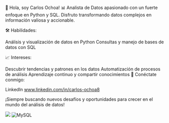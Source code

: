 👋 Hola, soy Carlos Ochoa!
📊 Analista de Datos apasionado con un fuerte enfoque en Python y SQL. Disfruto transformando datos complejos en información valiosa y accionable.

🛠️ Habilidades:

Análisis y visualización de datos en Python
Consultas y manejo de bases de datos con SQL

📈 Intereses:

Descubrir tendencias y patrones en los datos
Automatización de procesos de análisis
Aprendizaje continuo y compartir conocimientos
🔗 Conéctate conmigo:

LinkedIn www.linkedin.com/in/carlos-ochoa8

¡Siempre buscando nuevos desafíos y oportunidades para crecer en el mundo del análisis de datos!

![](https://komarev.com/ghpvc/?username=Ed0ch)
![MySQL](https://img.shields.io/badge/mysql-4479A1.svg?style=for-the-badge&logo=mysql&logoColor=white)

